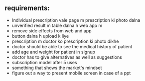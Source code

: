 ## requirements:
<!-- - user auth
- users can upload prescriptions
- data can be generated from uploaded photo
- data can be accessible by a medical professional
- medical professional can edit(validate) the data
- one-to-one consulting between patient and medical -->

- Individual prescription vale page m prescription ki photo dalna
- unverified result m table dalna h web app m
- remove side effects from web and app
- button dalna h upload k liye
- prescription m doctor ko prescription ki photo dikhe
- doctor should be able to see the medical history of patient
- add age and weight for patient in signup
- doctor has to give alternatives as well as suggestions
- subscription model after 5 uses
- something that shows the market's mindset
- figure out a way to present mobile screen in case of a ppt